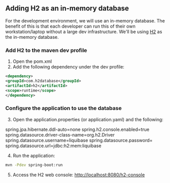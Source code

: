 ## Adding H2 as an in-memory database

For the development environment, we will use an in-memory database. The benefit of this is that each developer can run this of their own workstation/laptop without a large dev infrastructure. We'll be using [H2](http://www.h2database.com/html/main.html) as the in-memory database.

### Add H2 to the maven dev profile

1. Open the pom.xml
2. Add the following dependency under the dev profile:

```xml
<dependency>
<groupId>com.h2database</groupId>
<artifactId>h2</artifactId>
<scope>runtime</scope>
</dependency>
```

### Configure the application to use the database

3. Open the application.properties (or application.yaml) and the following:

spring.jpa.hibernate.ddl-auto=none
spring.h2.console.enabled=true
spring.datasource.driver-class-name=org.h2.Driver
spring.datasource.username=liquibase
spring.datasource.password=
spring.datasource.url=jdbc:h2:mem:liquibase

4. Run the application:
```bash
mvn -Pdev spring-boot:run
```

5. Access the H2 web console: [http://localhost:8080/h2-console](http://localhost:8080/h2-console)